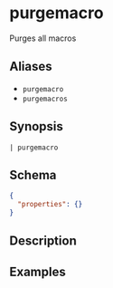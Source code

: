 # purgemacro

Purges all macros
## Aliases

* `purgemacro`
* `purgemacros`

## Synopsis

```shell
| purgemacro 
```

## Schema

```json
{
  "properties": {}
}
```

## Description

## Examples
